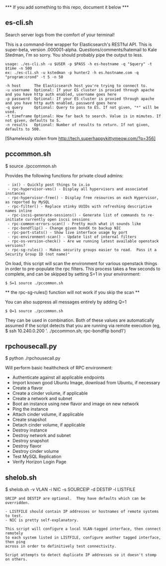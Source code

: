 *** If you add something to this repo, document it below ***

es-cli.sh
---------
Search server logs from the comfort of your terminal!

This is a command-line wrapper for Elasticsearch's RESTful API.
This is super-beta, version .000001-alpha. Questions/comments/hatemail to Kale Stedman,
I'm so sorry. You should probably pipe the output to less.

    usage: ./es-cli.sh -u $USER -p $PASS -h es-hostname -q "$query" -t $time -n 500
    ex: ./es-cli.sh -u kstedman -p hunter2 -h es.hostname.com -q "program:crond" -t 5 -n 50
    
    -h host      The Elasticsearch host you're trying to connect to.
    -u username  Optional: If your ES cluster is proxied through apache and you have http auth enabled, username goes here
    -p password  Optional: If your ES cluster is proxied through apache and you have http auth enabled, password goes here
    -q query     Optional: Query to pass to ES. If not given, "*" will be used.
    -t timeframe Optional: How far back to search. Value is in mimutes. If not given, defaults to 5.
    -n results   Optional: Number of results to return. If not given, defaults to 500.

[Shamelessly stolen from http://tech.superhappykittymeow.com/?p=356]


pccommon.sh
-----------

$ source ./pccommon.sh 

Provides the following functions for private cloud admins:

     - ix() - Quickly post things to ix.io
     - rpc-hypervisor-vms() - Display all hypervisors and associated instances
     - rpc-hypervisor-free() - Display free resources on each Hypervisor, as reported by MySQL
     - rpc-filter() - Replace stinky UUIDs with refreshing descriptive names inline
     - rpc-iscsi-generate-sessions() - Generate list of commands to re-initiate currently open iscsi sessions
     - rpc-common-errors-scan() - Pretty much what it sounds like
     - rpc-bondflip() - Change given bondX to backup NIC
     - rpc-port-stats() - Show live interface usage by port
     - rpc-environment-scan() - Update list of internal filters
     - rpc-os-version-check() - Are we running latest available openstack versions?
     - rpc-sg-rules() - Makes security groups easier to read.  Pass it a Security Group ID (not name)"


On load, this script will scan the environment for various openstack things in order to pre-populate the rpc 
filters.  This process takes a few seconds to complete, and can be skipped by setting S=1 in your environment:

    $ S=1 source ./pccommon.sh

** the rpc-sg-rules() function will not work if you skip the scan **

You can also suppress all messages entirely by adding Q=1

    $ Q=1 source ./pccommon.sh

They can be used in combination.  Both of these values are automatically assumed if the script detects that 
you are running via remote execution (eg, $ ssh 10.240.0.200 '. ./pccommon.sh; rpc-bondflip bond1')



rpchousecall.py
---------------

$ python ./rpchousecall.py

Will perform basic healthcheck of RPC environment:
  - Authenticate against all applicable endpoints
  - Import known good Ubuntu Image, download from Ubuntu, if necessary
  - Create a flavor
  - Create a cinder volume, if applicable
  - Create a network and subnet
  - Boot an instance using new flavor and image on new network
  - Ping the instance
  - Attach cinder volume, if applicable
  - Create snapshot
  - Detach cinder volume, if applicable
  - Destroy instance
  - Destroy network and subnet
  - Destroy snapshot
  - Destroy flavor
  - Destroy cinder volume
  - Test MySQL Replication
  - Verify Horizon Login Page


shelob.sh
---------

$ shelob.sh -v VLAN -i NIC -s SOURCEIP -d DESTIP -l LISTFILE

    SRCIP and DESTIP are optional.  They have defaults which can be overridden.

    - LISTFILE should contain IP addresses or hostnames of remote systems to test.
    - NIC is pretty self-explanatory.

    This script will configure a local VLAN-tagged interface, then connect remotely
    to each system listed in LISTFILE, configure another tagged interface, then ping
    across in order to definitively test connectivity.

    Script attempts to detect duplicate IP addresses so it doesn't stomp on others.

